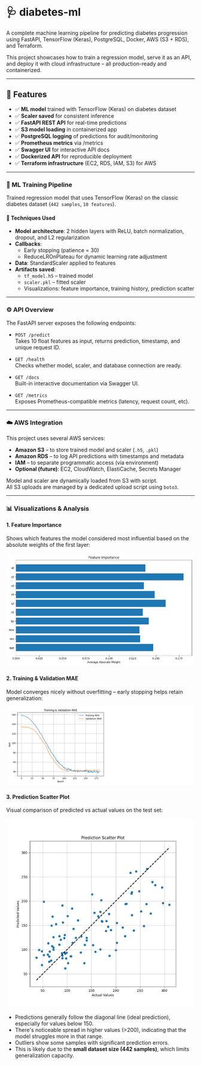 # 🩺 diabetes-ml

A complete machine learning pipeline for predicting diabetes progression using FastAPI, TensorFlow (Keras), PostgreSQL, Docker, AWS (S3 + RDS), and Terraform.

This project showcases how to train a regression model, serve it as an API, and deploy it with cloud infrastructure – all production-ready and containerized.

---

## 🚀 Features

- ✅ **ML model** trained with TensorFlow (Keras) on diabetes dataset
- ✅ **Scaler saved** for consistent inference
- ✅ **FastAPI REST API** for real-time predictions
- ✅ **S3 model loading** in containerized app
- ✅ **PostgreSQL logging** of predictions for audit/monitoring
- ✅ **Prometheus metrics** via /metrics
- ✅ **Swagger UI** for interactive API docs
- ✅ **Dockerized API** for reproducible deployment
- ✅ **Terraform infrastructure** (EC2, RDS, IAM, S3) for AWS

---

### 🧠 ML Training Pipeline

Trained regression model that uses TensorFlow (Keras) on the classic diabetes dataset (`442 samples`, `10 features`).

#### 🔧 Techniques Used

- **Model architecture**: 2 hidden layers with ReLU, batch normalization, dropout, and L2 regularization
- **Callbacks**:
  - Early stopping (patience = 30)
  - ReduceLROnPlateau for dynamic learning rate adjustment
- **Data**: StandardScaler applied to features
- **Artifacts saved**:
  - `tf_model.h5` – trained model
  - `scaler.pkl` – fitted scaler
  - Visualizations: feature importance, training history, prediction scatter

---

### ⚙️ API Overview

The FastAPI server exposes the following endpoints:

- `POST /predict`  
  Takes 10 float features as input, returns prediction, timestamp, and unique request ID.

- `GET /health`  
  Checks whether model, scaler, and database connection are ready.

- `GET /docs`  
  Built-in interactive documentation via Swagger UI.

- `GET /metrics`  
  Exposes Prometheus-compatible metrics (latency, request count, etc).

---

### ☁️ AWS Integration

This project uses several AWS services:

- **Amazon S3** – to store trained model and scaler (`.h5`, `.pkl`)
- **Amazon RDS** – to log API predictions with timestamps and metadata
- **IAM** – to separate programmatic access (via environment)
- **Optional (future)**: EC2, CloudWatch, ElastiCache, Secrets Manager

Model and scaler are dynamically loaded from S3 with script.  
All S3 uploads are managed by a dedicated upload script using `boto3`.

---


### 📊 Visualizations & Analysis

#### 1. Feature Importance

Shows which features the model considered most influential based on the absolute weights of the first layer:

![Feature Importance](./trained_model/feature_importance.png)

#### 2. Training & Validation MAE

Model converges nicely without overfitting – early stopping helps retain generalization:

![Training Plot](./trained_model/training_plot.png)

#### 3. Prediction Scatter Plot

Visual comparison of predicted vs actual values on the test set:

![Prediction Scatter](./trained_model/prediction_scatter.png)

- Predictions generally follow the diagonal line (ideal prediction), especially for values below 150.
- There's noticeable spread in higher values (>200), indicating that the model struggles more in that range.
- Outliers show some samples with significant prediction errors.
- This is likely due to the **small dataset size (442 samples)**, which limits generalization capacity.

